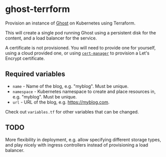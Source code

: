 # ghost-terrform

Provision an instance of [Ghost](https://github.com/TryGhost/Ghost) on Kubernetes using Terraform.

This will create a single pod running Ghost using a persistent disk for the content, and a
load balancer for the service.

A certificate is not provisioned. You will need to provide one for yourself, using a cloud provided
one, or using [`cert-manager`](https://cert-manager.io/) to provision a Let's Encrypt certificate.

## Required variables

* `name` - Name of the blog, e.g. "myblog". Must be unique.
* `namespace` - Kubernetes namespace to create and place resources in, e.g. "myblog". Must be unique.
* `url` - URL of the blog, e.g. https://myblog.com.

Check out `variables.tf` for other variables that can be changed.

## TODO

More flexibility in deployment, e.g. allow specifying different storage types, and play nicely with
ingress controllers instead of provisioning a load balancer.
